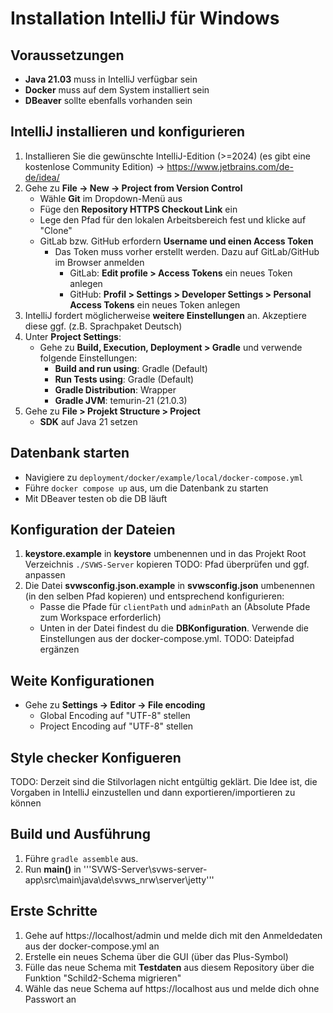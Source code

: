 # Installation IntelliJ für Windows

## Voraussetzungen

+ **Java 21.03** muss in IntelliJ verfügbar sein
+ **Docker** muss auf dem System installiert sein
+ **DBeaver** sollte ebenfalls vorhanden sein

## IntelliJ installieren und konfigurieren

1. Installieren Sie die gewünschte IntelliJ-Edition (>=2024) (es gibt eine kostenlose Community Edition) -> https://www.jetbrains.com/de-de/idea/
2. Gehe zu **File -> New -> Project from Version Control**
    + Wähle **Git** im Dropdown-Menü aus
    + Füge den **Repository HTTPS Checkout Link** ein
    + Lege den Pfad für den lokalen Arbeitsbereich fest und klicke auf "Clone"
    + GitLab bzw. GitHub erfordern **Username und einen Access Token**
      + Das Token muss vorher erstellt werden. Dazu auf GitLab/GitHub im Browser anmelden
          + GitLab: **Edit profile > Access Tokens** ein neues Token anlegen
          + GitHub: **Profil > Settings > Developer Settings > Personal Access Tokens** ein neues Token anlegen
3. IntelliJ fordert möglicherweise **weitere Einstellungen** an. Akzeptiere diese ggf. (z.B. Sprachpaket Deutsch)
4. Unter **Project Settings**:
    - Gehe zu **Build, Execution, Deployment > Gradle** und verwende folgende Einstellungen:
        - **Build and run using**: Gradle (Default)
        - **Run Tests using**: Gradle (Default)
        - **Gradle Distribution**: Wrapper
        - **Gradle JVM**: temurin-21 (21.0.3)
5. Gehe zu **File > Projekt Structure > Project**
    + **SDK** auf Java 21 setzen

## Datenbank starten
+ Navigiere zu `deployment/docker/example/local/docker-compose.yml`
+ Führe `docker compose up` aus, um die Datenbank zu starten
+ Mit DBeaver testen ob die DB läuft

## Konfiguration der Dateien

1. **keystore.example** in  **keystore** umbenennen und in das Projekt Root Verzeichnis `./SVWS-Server` kopieren TODO: Pfad überprüfen und ggf. anpassen
2. Die Datei **svwsconfig.json.example** in **svwsconfig.json** umbenennen (in den selben Pfad kopieren) und entsprechend konfigurieren:
    + Passe die Pfade für `clientPath` und `adminPath` an (Absolute Pfade zum Workspace erforderlich)
    + Unten in der Datei findest du die **DBKonfiguration**. Verwende die Einstellungen aus der docker-compose.yml. TODO: Dateipfad ergänzen

## Weite Konfigurationen
+ Gehe zu **Settings -> Editor -> File encoding**
  + Global Encoding auf "UTF-8" stellen
  + Project Encoding auf "UTF-8" stellen

## Style checker Konfigueren
TODO: Derzeit sind die Stilvorlagen nicht entgültig geklärt. Die Idee ist, die Vorgaben in IntelliJ einzustellen und dann exportieren/importieren zu können


## Build und Ausführung

1. Führe `gradle assemble` aus.
2. Run **main()** in '''SVWS-Server\svws-server-app\src\main\java\de\svws_nrw\server\jetty'''

## Erste Schritte

1. Gehe auf https://localhost/admin und melde dich mit den Anmeldedaten aus der docker-compose.yml an
2. Erstelle ein neues Schema über die GUI (über das Plus-Symbol)
3. Fülle das neue Schema mit **Testdaten** aus diesem Repository über die Funktion "Schild2-Schema migrieren"
4. Wähle das neue Schema auf https://localhost aus und melde dich ohne Passwort an
